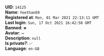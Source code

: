 **UID**: `14125`  
**Name**: `Yeethan69`  
**Registered at**: `Mon, 01 Mar 2021 22:13:11 GMT`  
**Last login**: `Sun, 17 Oct 2021 16:42:58 GMT`  
**Banned**: `❌`  
**Avatar**: `➖`  
**Description**: ```null```  
**Is private?**: `✅`  
**Language**: `en-GB`